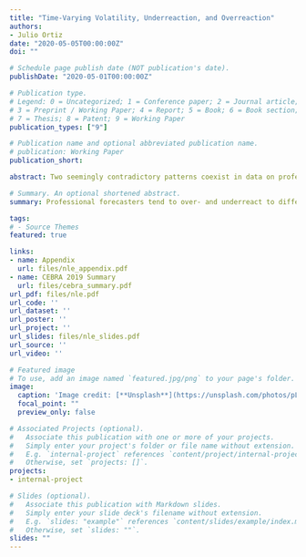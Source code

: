 ```yaml
---
title: "Time-Varying Volatility, Underreaction, and Overreaction"
authors:
- Julio Ortiz
date: "2020-05-05T00:00:00Z"
doi: ""

# Schedule page publish date (NOT publication's date).
publishDate: "2020-05-01T00:00:00Z"

# Publication type.
# Legend: 0 = Uncategorized; 1 = Conference paper; 2 = Journal article;
# 3 = Preprint / Working Paper; 4 = Report; 5 = Book; 6 = Book section;
# 7 = Thesis; 8 = Patent; 9 = Working Paper
publication_types: ["9"]

# Publication name and optional abbreviated publication name.
# publication: Working Paper
publication_short: 

abstract: Two seemingly contradictory patterns coexist in data on professional forecasters. After positive news and upward forecast revisions, predictions made by the same person are sometimes systematically too optimistic, "overreacting," while they are also sometimes predictably too pessimistic, 'underreacting." Making sense of both patterns within the same model proves difficult for a wide range of theories of belief dynamics. But I show that such patterns are to be expected in an environment with time-varying volatility about which agents are imperfectly informed. In states of the world where volatility exceeds agents' perceptions, forecasters appear to underreact, while states in which volatility is lower than agents perceive cause apparent overreaction. I provide empirical evidence consistent with this mechanism, emphasizing the importance of accounting for the impact of volatility shifts for belief dynamics.

# Summary. An optional shortened abstract.
summary: Professional forecasters tend to over- and underreact to different macroeconomic variables. A model that incorporates unobserved time varying volatility is able replicate this fact. I find that a key determinant of over- and underreactions is the underlying signal-to-noise ratio.

tags:
# - Source Themes
featured: true

links:
- name: Appendix
  url: files/nle_appendix.pdf
- name: CEBRA 2019 Summary
  url: files/cebra_summary.pdf
url_pdf: files/nle.pdf
url_code: ''
url_dataset: ''
url_poster: ''
url_project: ''
url_slides: files/nle_slides.pdf
url_source: ''
url_video: ''

# Featured image
# To use, add an image named `featured.jpg/png` to your page's folder. 
image:
  caption: 'Image credit: [**Unsplash**](https://unsplash.com/photos/pLCdAaMFLTE)'
  focal_point: ""
  preview_only: false

# Associated Projects (optional).
#   Associate this publication with one or more of your projects.
#   Simply enter your project's folder or file name without extension.
#   E.g. `internal-project` references `content/project/internal-project/index.md`.
#   Otherwise, set `projects: []`.
projects:
- internal-project

# Slides (optional).
#   Associate this publication with Markdown slides.
#   Simply enter your slide deck's filename without extension.
#   E.g. `slides: "example"` references `content/slides/example/index.md`.
#   Otherwise, set `slides: ""`.
slides: ""
---
```

